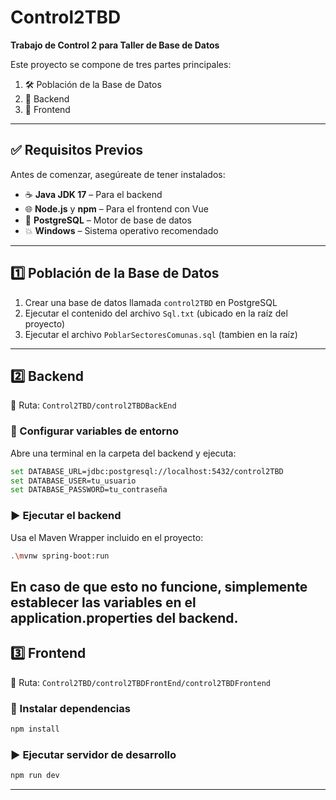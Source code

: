 # Control2TBD

**Trabajo de Control 2 para Taller de Base de Datos**

Este proyecto se compone de tres partes principales:

1. 🛠️ Población de la Base de Datos
2. 🔧 Backend
3. 🎨 Frontend

---

## ✅ Requisitos Previos

Antes de comenzar, asegúreate de tener instalados:

* ☕ **Java JDK 17** – Para el backend
* 🌐 **Node.js** y **npm** – Para el frontend con Vue
* 🐘 **PostgreSQL** – Motor de base de datos
* 💥 **Windows** – Sistema operativo recomendado

---

## 1️⃣ Población de la Base de Datos

1. Crear una base de datos llamada `control2TBD` en PostgreSQL
2. Ejecutar el contenido del archivo `Sql.txt` (ubicado en la raíz del proyecto)
3. Ejecutar el archivo `PoblarSectoresComunas.sql` (tambien en la raíz)

---

## 2️⃣ Backend

📂 Ruta: `Control2TBD/control2TBDBackEnd`

### 🔧 Configurar variables de entorno

Abre una terminal en la carpeta del backend y ejecuta:

```bash
set DATABASE_URL=jdbc:postgresql://localhost:5432/control2TBD
set DATABASE_USER=tu_usuario
set DATABASE_PASSWORD=tu_contraseña
```

### ▶️ Ejecutar el backend

Usa el Maven Wrapper incluido en el proyecto:

```bash
.\mvnw spring-boot:run
```
En caso de que esto no funcione, simplemente establecer las variables en el application.properties del backend.
---

## 3️⃣ Frontend

📂 Ruta: `Control2TBD/control2TBDFrontEnd/control2TBDFrontend`

### 🔽️ Instalar dependencias

```bash
npm install
```

### ▶️ Ejecutar servidor de desarrollo

```bash
npm run dev
```

---


